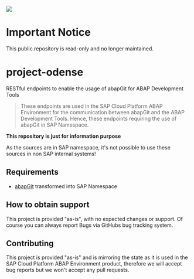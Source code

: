 ![](https://img.shields.io/badge/STATUS-NOT%20CURRENTLY%20MAINTAINED-red.svg?longCache=true&style=flat)

# Important Notice
This public repository is read-only and no longer maintained.

# project-odense

RESTful endpoints to enable the usage of abapGit for ABAP Development Tools

> These endpoints are used in the SAP Cloud Platform ABAP Environment for the communication between abapGit and the ABAP Development Tools. Hence, these endpoints requiring the use of abapGit in SAP Namespace.

**This repository is just for information purpose**

As the sources are in SAP namespace, it's not possible to use these sources in non SAP internal systems!

## Requirements
* [abapGit](https://github.com/larshp/abapGit) transformed into SAP Namespace

## How to obtain support
This project is provided "as-is", with no expected changes or support. Of course you can always report Bugs via GitHubs bug tracking system.

## Contributing
This project is provided "as-is" and is mirroring the state as it is used in the SAP Cloud Platform ABAP Environment product, therefore we will accept bug reports but we won't accept any pull requests.
